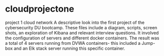 # cloudprojectone
project 1 cloud network
A descriptive look into the first project of the cybersecurity DU bootcamp. These files include a diagram, scripts, screen shots, an exploration of Kibana and relevant interview questions. It involved the configuration of servers and different docker containers.
The result was a total of 4 servers running from DVWA containers- this included a Jump-box and an Elk stack server running this specific container.
